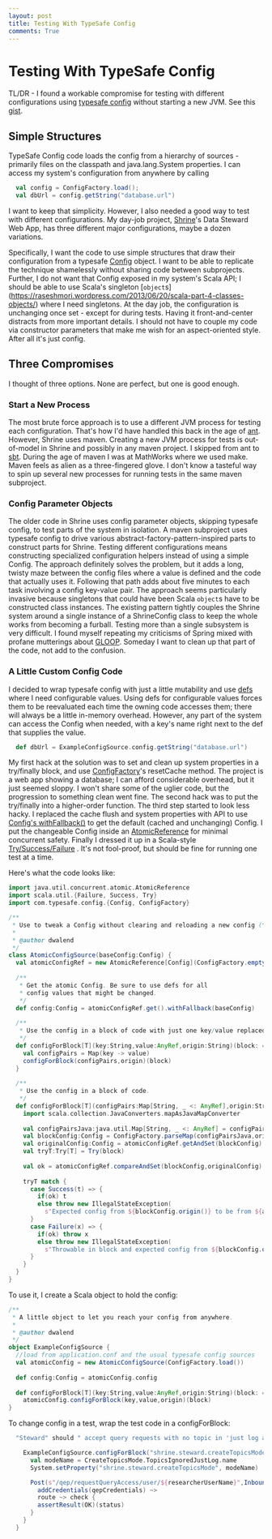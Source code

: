 ```yaml
---
layout: post
title: Testing With TypeSafe Config
comments: True
---
```


# Testing With TypeSafe Config

TL/DR - I found a workable compromise for testing with different configurations using [typesafe config](https://github.com/typesafehub/config) without starting a new JVM. See this [gist](https://gist.github.com/dwalend/5a193daa24af8dbfbdc5).

## Simple Structures

TypeSafe Config code loads the config from a hierarchy of sources - primarily files on the classpath and java.lang.System properties. I can access my system's configuration from anywhere by calling 

```Scala
  val config = ConfigFactory.load();
  val dbUrl = config.getString("database.url")
```

I want to keep that simplicity. However, I also needed a good way to test with different configurations. My day-job project, [Shrine](http://catalyst.harvard.edu/services/shrine/)'s Data Steward Web App, has three different major configurations, maybe a dozen variations. 

Specifically, I want the code to use simple structures that draw their configuration from a typesafe [Config](https://github.com/typesafehub/config/blob/master/config/src/main/java/com/typesafe/config/Config.java) object. I want to be able to replicate the technique shamelessly without sharing code between subprojects. Further, I do not want that Config exposed in my system's Scala API; I should be able to use Scala's singleton [```object```s] (https://raseshmori.wordpress.com/2013/06/20/scala-part-4-classes-objects/) where I need singletons. At the day job, the configuration is unchanging once set - except for during tests. Having it front-and-center distracts from more important details. I should not have to couple my code via constructor parameters that make me wish for an aspect-oriented style. After all it's just config.

## Three Compromises

I thought of three options. None are perfect, but one is good enough.

### Start a New Process

The most brute force approach is to use a different JVM process for testing each configuration. That's how I'd have handled this back in the age of [ant](http://zeroturnaround.com/rebellabs/java-build-tools-part-2-a-decision-makers-comparison-of-maven-gradle-and-ant-ivy/). However, Shrine uses maven. Creating a new JVM process for tests is out-of-model in Shrine and possibly in any maven project. I skipped from ant to [sbt](https://codeascraft.com/2014/09/30/building-a-better-build-our-transition-from-ant-to-sbt/). During the age of maven I was at MathWorks where we used make. Maven feels as alien as a three-fingered glove. I don't know a tasteful way to spin up several new processes for running tests in the same maven subproject.

### Config Parameter Objects

The older code in Shrine uses config parameter objects, skipping typesafe config, to test parts of the system in isolation. A maven subproject uses typesafe config to drive various abstract-factory-pattern-inspired parts to construct parts for Shrine. Testing different configurations means constructing specialized configuration helpers instead of using a simple Config. The approach definitely solves the problem, but it adds a long, twisty maze between the config files where a value is defined and the code that actually uses it. Following that path adds about five minutes to each task involving a config key-value pair. The approach seems particularly invasive because singletons that could have been Scala ```object```s have to be constructed class instances. The existing pattern tightly couples the Shrine system around a single instance of a ShrineConfig class to keep the whole works from becoming a furball. Testing more than a single subsystem is very difficult. I found myself repeating my criticisms of Spring mixed with profane mutterings about [GLOOP](http://perl.plover.com/yak/design/samples/slide004.html). Someday I want to clean up that part of the code, not add to the confusion.

### A Little Custom Config Code

I decided to wrap typesafe config with just a little mutability and use [defs](http://blog.jessitron.com/2012/07/choices-with-def-and-val-in-scala.html) where I need configurable values. Using defs for configurable values forces them to be reevaluated each time the owning code accesses them; there will always be a little in-memory overhead. However, any part of the system can access the Config when needed, with a key's name right next to the def that supplies the value. 

```Scala
  def dbUrl = ExampleConfigSource.config.getString("database.url")
```

My first hack at the solution was to set and clean up system properties in a try/finally block, and use [ConfigFactory](https://github.com/typesafehub/config/blob/master/config/src/main/java/com/typesafe/config/ConfigFactory.java)'s resetCache method. The project is a web app showing a database; I can afford considerable overhead, but it just seemed sloppy. I won't share some of the uglier code, but the progression to something clean went fine. The second hack was to put the try/finally into a higher-order function. The third step started to look less hacky. I replaced the cache flush and system properties with API to use [Config's withFallback()](https://github.com/typesafehub/config#merging-config-trees) to get the default (cached and unchanging) Config. I put the changeable Config inside an [AtomicReference](https://docs.oracle.com/javase/8/docs/api/java/util/concurrent/atomic/package-summary.html) for minimal concurrent safety. Finally I dressed it up in a Scala-style [Try/Success/Failure](http://danielwestheide.com/blog/2012/12/26/the-neophytes-guide-to-scala-part-6-error-handling-with-try.html) . It's not fool-proof, but should be fine for running one test at a time.

Here's what the code looks like:

```Scala
import java.util.concurrent.atomic.AtomicReference
import scala.util.{Failure, Success, Try}
import com.typesafe.config.{Config, ConfigFactory}

/**
 * Use to tweak a Config without clearing and reloading a new config (for testing).
 *
 * @author dwalend
 */
class AtomicConfigSource(baseConfig:Config) {
  val atomicConfigRef = new AtomicReference[Config](ConfigFactory.empty())
 
  /**
   * Get the atomic Config. Be sure to use defs for all 
   * config values that might be changed.
   */
  def config:Config = atomicConfigRef.get().withFallback(baseConfig)
 
  /**
   * Use the config in a block of code with just one key/value replaced.
   */
  def configForBlock[T](key:String,value:AnyRef,origin:String)(block: => T):T = {
    val configPairs = Map(key -> value)
    configForBlock(configPairs,origin)(block)
  }
 
  /**
   * Use the config in a block of code.
   */
  def configForBlock[T](configPairs:Map[String, _ <: AnyRef],origin:String)(block: => T):T = {
    import scala.collection.JavaConverters.mapAsJavaMapConverter
 
    val configPairsJava:java.util.Map[String, _ <: AnyRef] = configPairs.asJava
    val blockConfig:Config = ConfigFactory.parseMap(configPairsJava,origin)
    val originalConfig:Config = atomicConfigRef.getAndSet(blockConfig)
    val tryT:Try[T] = Try(block)
 
    val ok = atomicConfigRef.compareAndSet(blockConfig,originalConfig)
 
    tryT match {
      case Success(t) => {
        if(ok) t
        else throw new IllegalStateException(
          s"Expected config from ${blockConfig.origin()} to be from ${atomicConfigRef.get().origin()} instead.")
      }
      case Failure(x) => {
        if(ok) throw x
        else throw new IllegalStateException(
          s"Throwable in block and expected config from ${blockConfig.origin()} to be from ${atomicConfigRef.get().origin()} instead.",x)
      }
    }
  }
}
```

To use it, I create a Scala object to hold the config:

```Scala
/**
 * A little object to let you reach your config from anywhere.
 * 
 * @author dwalend
 */
object ExampleConfigSource {
  //load from application.conf and the usual typesafe config sources
  val atomicConfig = new AtomicConfigSource(ConfigFactory.load()) 
 
  def config:Config = atomicConfig.config
 
  def configForBlock[T](key:String,value:AnyRef,origin:String)(block: => T):T = 
    atomicConfig.configForBlock(key,value,origin)(block)
}
```

To change config in a test, wrap the test code in a configForBlock:

```Scala
  "Steward" should " accept query requests with no topic in 'just log and approve everything' mode " in {

    ExampleConfigSource.configForBlock("shrine.steward.createTopicsMode", CreateTopicsMode.TopicsIgnoredJustLog.name){
      val modeName = CreateTopicsMode.TopicsIgnoredJustLog.name
      System.setProperty("shrine.steward.createTopicsMode", modeName)

      Post(s"/qep/requestQueryAccess/user/${researcherUserName}",InboundShrineQuery(5,"test query","Not even using a topic")) ~>
        addCredentials(qepCredentials) ~>
        route ~> check {
        assertResult(OK)(status)
      }
    }
  }
```